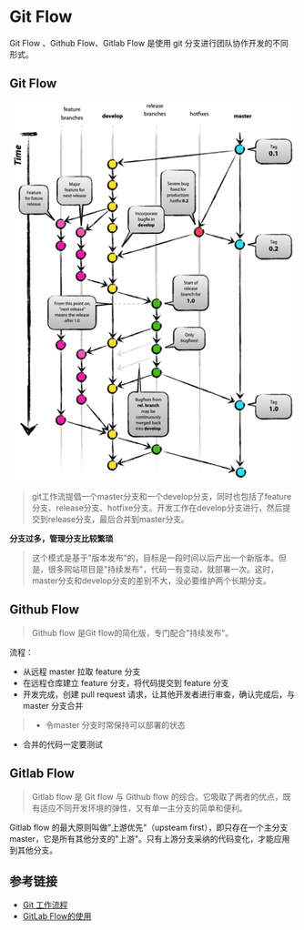 # Git Flow

Git Flow 、Github Flow、Gitlab Flow 是使用 git 分支进行团队协作开发的不同形式。

## Git Flow

![Git Flow](./image/git_flow.jpg)

> git工作流提倡一个master分支和一个develop分支，同时也包括了feature分支、release分支、hotfixe分支。开发工作在develop分支进行，然后提交到release分支，最后合并到master分支。

**分支过多，管理分支比较繁琐**

> 这个模式是基于"版本发布"的，目标是一段时间以后产出一个新版本。但是，很多网站项目是"持续发布"，代码一有变动，就部署一次。这时，master分支和develop分支的差别不大，没必要维护两个长期分支。

## Github Flow

> Github flow 是Git flow的简化版，专门配合"持续发布"。

流程：

- 从远程 master 拉取 feature 分支
- 在远程仓库建立 feature 分支，将代码提交到 feature 分支
- 开发完成，创建 pull request 请求，让其他开发者进行审查，确认完成后，与 master 分支合并

> - 令master 分支时常保持可以部署的状态
- 合并的代码一定要测试

## Gitlab Flow

> Gitlab flow 是 Git flow 与 Github flow 的综合。它吸取了两者的优点，既有适应不同开发环境的弹性，又有单一主分支的简单和便利。

Gitlab flow 的最大原则叫做"上游优先"（upsteam first），即只存在一个主分支 master，它是所有其他分支的"上游"。只有上游分支采纳的代码变化，才能应用到其他分支。

## 参考链接
- [Git 工作流程](http://www.ruanyifeng.com/blog/2015/12/git-workflow.html)
- [GitLab Flow的使用](https://www.15yan.com/topic/yi-dong-kai-fa-na-dian-shi/6yueHxcgD9Z/)
